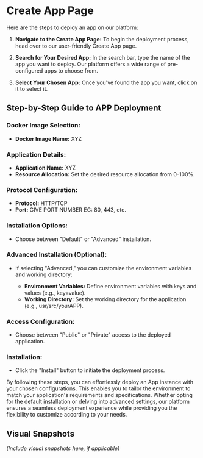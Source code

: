 # Create App Page

Here are the steps to deploy an app on our platform:

1. **Navigate to the Create App Page:** To begin the deployment process, head over to our user-friendly Create App page.

2. **Search for Your Desired App:** In the search bar, type the name of the app you want to deploy. Our platform offers a wide range of pre-configured apps to choose from.

3. **Select Your Chosen App:** Once you've found the app you want, click on it to select it.

## Step-by-Step Guide to APP Deployment

### Docker Image Selection:

- **Docker Image Name:** XYZ

### Application Details:

- **Application Name:** XYZ
- **Resource Allocation:** Set the desired resource allocation from 0-100%.

### Protocol Configuration:

- **Protocol:** HTTP/TCP
- **Port:** GIVE PORT NUMBER EG: 80, 443, etc.

### Installation Options:

- Choose between "Default" or "Advanced" installation.

### Advanced Installation (Optional):

- If selecting "Advanced," you can customize the environment variables and working directory:

  - **Environment Variables:** Define environment variables with keys and values (e.g., key=value).
  - **Working Directory:** Set the working directory for the application (e.g., usr/src/yourAPP).

### Access Configuration:

- Choose between "Public" or "Private" access to the deployed application.

### Installation:

- Click the "Install" button to initiate the deployment process.

By following these steps, you can effortlessly deploy an App instance with your chosen configurations. This enables you to tailor the environment to match your application's requirements and specifications. Whether opting for the default installation or delving into advanced settings, our platform ensures a seamless deployment experience while providing you the flexibility to customize according to your needs.

## Visual Snapshots
*(Include visual snapshots here, if applicable)*
